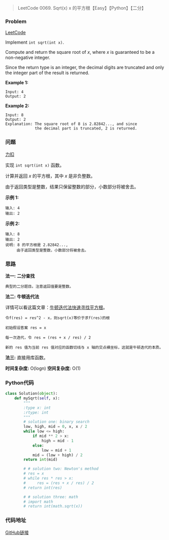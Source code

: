 > LeetCode 0069. Sqrt(x) x 的平方根【Easy】【Python】【二分】

### Problem

[LeetCode](https://leetcode.com/problems/sqrtx/)

Implement `int sqrt(int x)`.

Compute and return the square root of *x*, where *x* is guaranteed to be a non-negative integer.

Since the return type is an integer, the decimal digits are truncated and only the integer part of the result is returned.

**Example 1:**

```
Input: 4
Output: 2
```

**Example 2:**

```
Input: 8
Output: 2
Explanation: The square root of 8 is 2.82842..., and since 
             the decimal part is truncated, 2 is returned.
```

### 问题

[力扣](https://leetcode-cn.com/problems/sqrtx/)

实现 `int sqrt(int x)` 函数。

计算并返回 *x* 的平方根，其中 *x* 是非负整数。

由于返回类型是整数，结果只保留整数的部分，小数部分将被舍去。

**示例 1:**

```
输入: 4
输出: 2
```

**示例 2:**

```
输入: 8
输出: 2
说明: 8 的平方根是 2.82842..., 
     由于返回类型是整数，小数部分将被舍去。
```

### 思路

**法一:**
**二分查找**

```
典型的二分题目。注意返回值要是整数。
```

**法二:**
**牛顿迭代法**

详情可以看这篇文章：[牛顿迭代法快速寻找平方根](http://www.matrix67.com/blog/archives/361)。

```
令f(res) = res^2 - x，则sqrt(x)等价于求f(res)的根

初始假设答案 res = x

每一次迭代，令 res = (res + x / res) / 2

新的 res 值为当前 res 值对应的函数切线与 x 轴的交点横坐标，这就是牛顿迭代的本质。
```

**法三:**
直接用库函数。

**时间复杂度:** O(logn)
**空间复杂度:** O(1)

### Python代码

```python
class Solution(object):
    def mySqrt(self, x):
        """
        :type x: int
        :rtype: int
        """
        # solution one: binary search
        low, high, mid = 0, x, x / 2
        while low <= high:
            if mid ** 2 > x:
                high = mid - 1
            else:
                low = mid + 1
            mid = (low + high) / 2
        return int(mid)

        # # solution two: Newton's method
        # res = x
        # while res * res > x:
        #     res = (res + x / res) / 2
        # return int(res)

        # # solution three: math
        # import math
        # return int(math.sqrt(x))
```

### 代码地址

[GitHub链接](https://github.com/Wonz5130/LeetCode-Solutions/blob/master/solutions/0069-Sqrt-x/0069.py)